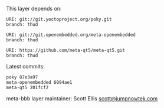 This layer depends on:

    URI: git://git.yoctoproject.org/poky.git
    branch: thud

    URI: git://git.openembedded.org/meta-openembedded
    branch: thud

    URI: https://github.com/meta-qt5/meta-qt5.git
    branch: thud

Latest commits:

    poky 87e3a97
    meta-openembedded 6094ae1
    meta-qt5 201fcf2


meta-bbb layer maintainer: Scott Ellis <scott@jumpnowtek.com>
